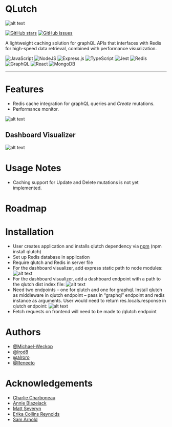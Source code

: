 # QLutch

![alt text](https://github.com/lrod8/Qlutch/blob/main/assets/white-base.svg?raw=true)



<a href="https://github.com/oslabs-beta/rediQLess/stargazers"><img alt="GitHub stars" src="https://img.shields.io/github/stars/oslabs-beta/rediQLess"></a>
<a href="https://github.com/oslabs-beta/rediQLess/issues"><img alt="GitHub issues" src="https://img.shields.io/github/issues/oslabs-beta/rediQLess"></a>

A lightweight caching solution for graphQL APIs that interfaces with Redis for high-speed data retrieval, combined with performance visualization.

![JavaScript](https://img.shields.io/badge/javascript-%23323330.svg?style=for-the-badge&logo=javascript&logoColor=%23F7DF1E)
![NodeJS](https://img.shields.io/badge/node.js-6DA55F?style=for-the-badge&logo=node.js&logoColor=white)
![Express.js](https://img.shields.io/badge/express.js-%23404d59.svg?style=for-the-badge&logo=express&logoColor=%2361DAFB)
![TypeScript](https://img.shields.io/badge/TypeScript-007ACC?style=for-the-badge&logo=typescript&logoColor=white)
![Jest](https://img.shields.io/badge/-jest-%23C21325?style=for-the-badge&logo=jest&logoColor=white)
![Redis](https://img.shields.io/badge/redis-%23DD0031.svg?&style=for-the-badge&logo=redis&logoColor=white)
![GraphQL](https://img.shields.io/badge/-GraphQL-E10098?style=for-the-badge&logo=graphql&logoColor=white)
![React](https://img.shields.io/badge/React-20232A?style=for-the-badge&logo=react&logoColor=61DAFB)
![MongoDB](https://img.shields.io/badge/MongoDB-%234ea94b.svg?style=for-the-badge&logo=mongodb&logoColor=white)
____
# Features
- Redis cache integration for graphQL queries and *Create* mutations.
- Performance monitor.

![alt text](https://github.com/lrod8/Qlutch/blob/main/assets/data_flow_readme.png?raw=true)

## Dashboard Visualizer
![alt text](https://github.com/lrod8/Qlutch/blob/main/assets/demo.png?raw=true)

# Usage Notes
- Caching support for Update and Delete mutations is not yet implemented.

# Roadmap

# Installation
- User creates application and installs qlutch dependency via [npm](https://www.npmjs.com/package/qlutch) (npm install qlutch)
- Set up Redis database in application
- Require qlutch and Redis in server file
- For the dashboard visualizer, add express static path to node modules:
![alt text](https://github.com/lrod8/Qlutch/blob/main/assets/expressStatic.png?raw=true)
- For the dashboard visualizer, add a dashboard endpoint with a path to the qlutch dist index file:
![alt text](https://github.com/lrod8/Qlutch/blob/main/assets/dashboard.png?raw=true)
- Need two endpoints – one for qlutch and one for graphql. Install qlutch as middleware in qlutch endpoint – pass in “graphql” endpoint and redis instance as arguments. User would need to return res.locals.response in qlutch endpoint:
![alt text](https://github.com/lrod8/Qlutch/blob/main/assets/endPoints.png?raw=true)
- Fetch requests on frontend will need to be made to /qlutch endpoint

# Authors
- [@Michael-Weckop](https://github.com/Michael-Weckop)
- [@lrod8](https://github.com/lrod8)
- [@alroro](https://github.com/alroro)
- [@Reneeto](https://github.com/Reneeto)
# Acknowledgements
- [Charlie Charboneau](https://github.com/CharlieCharboneau)
- [Annie Blazejack](https://github.com/annieblazejack)
- [Matt Severyn](https://github.com/mtseveryn)
- [Erika Collins Reynolds](https://github.com/erikacollinsreynolds)
- [Sam Arnold](https://github.com/sam-a723)
